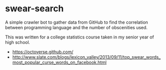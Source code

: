 # swear-search
A simple crawler bot to gather data from GitHub to find the correlation between programming language and the number of obscenities used.

This was written for a college statistics course taken in my senior year of high school. 

* https://octoverse.github.com/
* http://www.slate.com/blogs/lexicon_valley/2013/09/11/top_swear_words_most_popular_curse_words_on_facebook.html